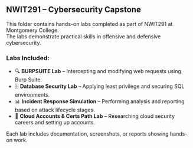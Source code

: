 ## NWIT291 – Cybersecurity Capstone

This folder contains hands-on labs completed as part of NWIT291 at Montgomery College.  
The labs demonstrate practical skills in offensive and defensive cybersecurity.

### Labs Included:
- 🔍 **BURPSUITE Lab** – Intercepting and modifying web requests using Burp Suite.
- 🗄️ **Database Security Lab** – Applying least privilege and securing SQL environments.
- 📊 **Incident Response Simulation** – Performing analysis and reporting based on attack lifecycle stages.
- 🔐 **Cloud Accounts & Certs Path Lab** – Researching cloud security careers and setting up accounts.

Each lab includes documentation, screenshots, or reports showing hands-on work.
